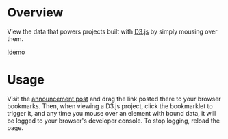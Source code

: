 # Overview

View the data that powers projects built with [D3.js](http://d3js.org) by simply mousing over them.

[!demo](https://cloud.githubusercontent.com/assets/3488572/13891649/cb81dbf2-ed28-11e5-8b16-b44d4a685033.gif)

# Usage

Visit the [announcement post](http://www.vijithassar.com/2584/) and drag the link posted there to your browser bookmarks. Then, when viewing a D3.js project, click the bookmarklet to trigger it, and any time you mouse over an element with bound data, it will be logged to your browser's developer console. To stop logging, reload the page.

